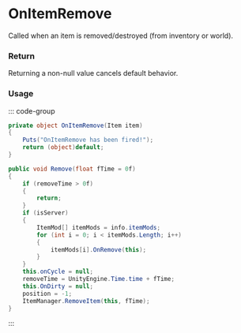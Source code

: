 # OnItemRemove
<Badge type="info" text="Item"/><Badge type="danger" text="Carbon Compatible"/><Badge type="warning" text="Oxide Compatible"/>
Called when an item is removed/destroyed (from inventory or world).

### Return
Returning a non-null value cancels default behavior.

### Usage
::: code-group
```csharp [Example]
private object OnItemRemove(Item item)
{
	Puts("OnItemRemove has been fired!");
	return (object)default;
}
```
```csharp [Source — Assembly-CSharp @ Item]
public void Remove(float fTime = 0f)
{
	if (removeTime > 0f)
	{
		return;
	}
	if (isServer)
	{
		ItemMod[] itemMods = info.itemMods;
		for (int i = 0; i < itemMods.Length; i++)
		{
			itemMods[i].OnRemove(this);
		}
	}
	this.onCycle = null;
	removeTime = UnityEngine.Time.time + fTime;
	this.OnDirty = null;
	position = -1;
	ItemManager.RemoveItem(this, fTime);
}

```
:::
